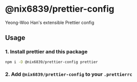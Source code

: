 # @nix6839/prettier-config

Yeong-Woo Han's extensible Prettier config

## Usage

### 1. Install prettier and this package

```sh
npm i -D @nix6839/prettier-config prettier
```

### 2. Add `@nix6839/prettier-config` to your `.prettierrc`
